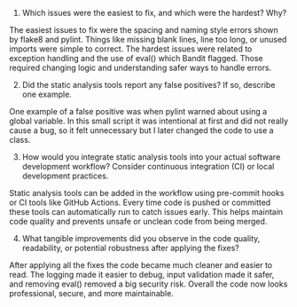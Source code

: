 1. Which issues were the easiest to fix, and which were the hardest? Why?

  The easiest issues to fix were the spacing and naming style errors shown by flake8 and pylint. 
  Things like missing blank lines, line too long, or unused imports were simple to correct. 
  The hardest issues were related to exception handling and the use of eval() which Bandit flagged. 
  Those required changing logic and understanding safer ways to handle errors.

2. Did the static analysis tools report any false positives? If so, describe one example.

  One example of a false positive was when pylint warned about using a global variable. 
  In this small script it was intentional at first and did not really cause a bug, 
  so it felt unnecessary but I later changed the code to use a class.

3. How would you integrate static analysis tools into your actual software development workflow? 
  Consider continuous integration (CI) or local development practices.

  Static analysis tools can be added in the workflow using pre-commit hooks or CI tools like GitHub Actions. 
  Every time code is pushed or committed these tools can automatically run to catch issues early. 
  This helps maintain code quality and prevents unsafe or unclean code from being merged.

4. What tangible improvements did you observe in the code quality, readability, or potential robustness after applying the fixes?

  After applying all the fixes the code became much cleaner and easier to read. 
  The logging made it easier to debug, input validation made it safer, 
  and removing eval() removed a big security risk. 
  Overall the code now looks professional, secure, and more maintainable.
